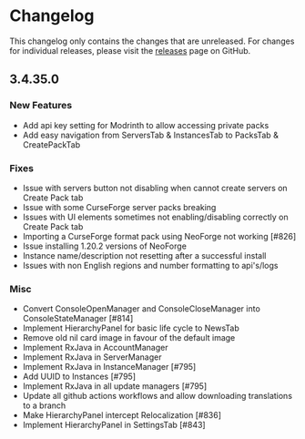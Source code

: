 # Changelog

This changelog only contains the changes that are unreleased. For changes for individual releases, please visit the
[releases](https://github.com/ATLauncher/ATLauncher/releases) page on GitHub.

## 3.4.35.0

### New Features
- Add api key setting for Modrinth to allow accessing private packs
- Add easy navigation from ServersTab & InstancesTab to PacksTab & CreatePackTab

### Fixes
- Issue with servers button not disabling when cannot create servers on Create Pack tab
- Issue with some CurseForge server packs breaking
- Issues with UI elements sometimes not enabling/disabling correctly on Create Pack tab
- Importing a CurseForge format pack using NeoForge not working [#826]
- Issue installing 1.20.2 versions of NeoForge
- Instance name/description not resetting after a successful install
- Issues with non English regions and number formatting to api's/logs

### Misc
- Convert ConsoleOpenManager and ConsoleCloseManager into ConsoleStateManager [#814]
- Implement HierarchyPanel for basic life cycle to NewsTab
- Remove old nil card image in favour of the default image
- Implement RxJava in AccountManager
- Implement RxJava in ServerManager
- Implement RxJava in InstanceManager [#795]
- Add UUID to Instances [#795]
- Implement RxJava in all update managers [#795]
- Update all github actions workflows and allow downloading translations to a branch
- Make HierarchyPanel intercept Relocalization [#836]
- Implement HierarchyPanel in SettingsTab [#843]